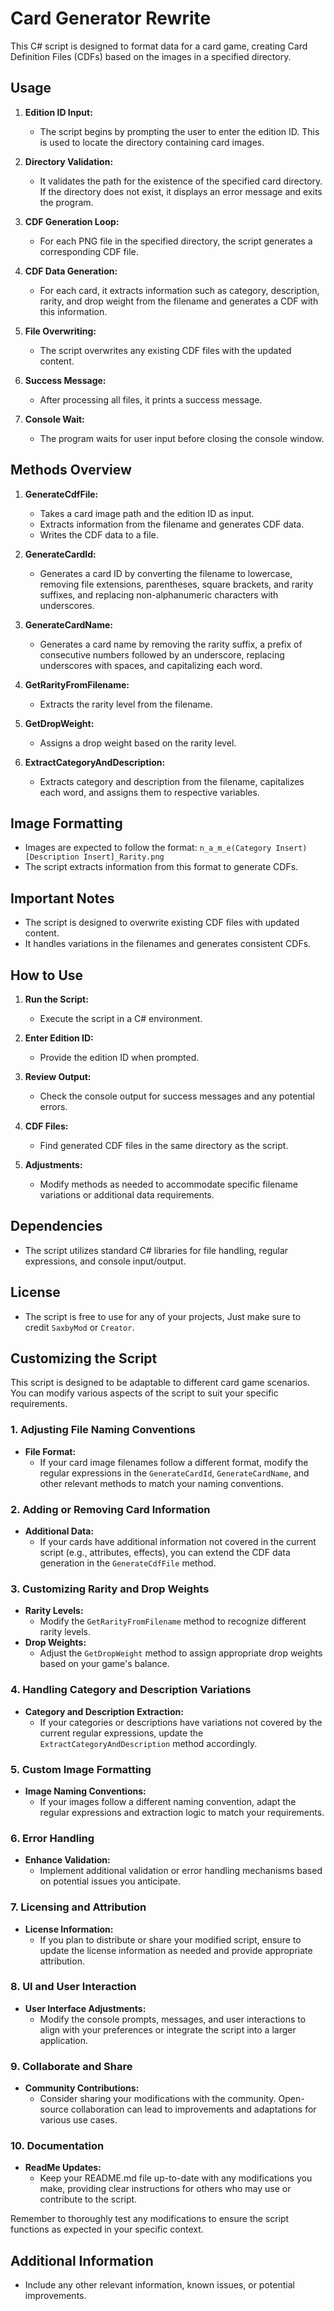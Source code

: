 # Card Generator Rewrite

This C# script is designed to format data for a card game, creating Card Definition Files (CDFs) based on the images in a specified directory.

## Usage

1. **Edition ID Input:**
   - The script begins by prompting the user to enter the edition ID. This is used to locate the directory containing card images.

2. **Directory Validation:**
   - It validates the path for the existence of the specified card directory. If the directory does not exist, it displays an error message and exits the program.

3. **CDF Generation Loop:**
   - For each PNG file in the specified directory, the script generates a corresponding CDF file.

4. **CDF Data Generation:**
   - For each card, it extracts information such as category, description, rarity, and drop weight from the filename and generates a CDF with this information.

5. **File Overwriting:**
   - The script overwrites any existing CDF files with the updated content.

6. **Success Message:**
   - After processing all files, it prints a success message.

7. **Console Wait:**
   - The program waits for user input before closing the console window.

## Methods Overview

1. **GenerateCdfFile:**
   - Takes a card image path and the edition ID as input.
   - Extracts information from the filename and generates CDF data.
   - Writes the CDF data to a file.

2. **GenerateCardId:**
   - Generates a card ID by converting the filename to lowercase, removing file extensions, parentheses, square brackets, and rarity suffixes, and replacing non-alphanumeric characters with underscores.

3. **GenerateCardName:**
   - Generates a card name by removing the rarity suffix, a prefix of consecutive numbers followed by an underscore, replacing underscores with spaces, and capitalizing each word.

4. **GetRarityFromFilename:**
   - Extracts the rarity level from the filename.

5. **GetDropWeight:**
   - Assigns a drop weight based on the rarity level.

6. **ExtractCategoryAndDescription:**
   - Extracts category and description from the filename, capitalizes each word, and assigns them to respective variables.

## Image Formatting

- Images are expected to follow the format: `n_a_m_e(Category Insert)[Description Insert]_Rarity.png`
- The script extracts information from this format to generate CDFs.

## Important Notes

- The script is designed to overwrite existing CDF files with updated content.
- It handles variations in the filenames and generates consistent CDFs.

## How to Use

1. **Run the Script:**
   - Execute the script in a C# environment.

2. **Enter Edition ID:**
   - Provide the edition ID when prompted.

3. **Review Output:**
   - Check the console output for success messages and any potential errors.

4. **CDF Files:**
   - Find generated CDF files in the same directory as the script.

5. **Adjustments:**
   - Modify methods as needed to accommodate specific filename variations or additional data requirements.

## Dependencies

- The script utilizes standard C# libraries for file handling, regular expressions, and console input/output.

## License

- The script is free to use for any of your projects, Just make sure to credit `SaxbyMod` or `Creator`.

## Customizing the Script

This script is designed to be adaptable to different card game scenarios. You can modify various aspects of the script to suit your specific requirements.

### 1. Adjusting File Naming Conventions

- **File Format:**
  - If your card image filenames follow a different format, modify the regular expressions in the `GenerateCardId`, `GenerateCardName`, and other relevant methods to match your naming conventions.

### 2. Adding or Removing Card Information

- **Additional Data:**
  - If your cards have additional information not covered in the current script (e.g., attributes, effects), you can extend the CDF data generation in the `GenerateCdfFile` method.

### 3. Customizing Rarity and Drop Weights

- **Rarity Levels:**
  - Modify the `GetRarityFromFilename` method to recognize different rarity levels.
- **Drop Weights:**
  - Adjust the `GetDropWeight` method to assign appropriate drop weights based on your game's balance.

### 4. Handling Category and Description Variations

- **Category and Description Extraction:**
  - If your categories or descriptions have variations not covered by the current regular expressions, update the `ExtractCategoryAndDescription` method accordingly.

### 5. Custom Image Formatting

- **Image Naming Conventions:**
  - If your images follow a different naming convention, adapt the regular expressions and extraction logic to match your requirements.

### 6. Error Handling

- **Enhance Validation:**
  - Implement additional validation or error handling mechanisms based on potential issues you anticipate.

### 7. Licensing and Attribution

- **License Information:**
  - If you plan to distribute or share your modified script, ensure to update the license information as needed and provide appropriate attribution.

### 8. UI and User Interaction

- **User Interface Adjustments:**
  - Modify the console prompts, messages, and user interactions to align with your preferences or integrate the script into a larger application.

### 9. Collaborate and Share

- **Community Contributions:**
  - Consider sharing your modifications with the community. Open-source collaboration can lead to improvements and adaptations for various use cases.

### 10. Documentation

- **ReadMe Updates:**
  - Keep your README.md file up-to-date with any modifications you make, providing clear instructions for others who may use or contribute to the script.

Remember to thoroughly test any modifications to ensure the script functions as expected in your specific context.

## Additional Information

- Include any other relevant information, known issues, or potential improvements.
